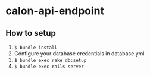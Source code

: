 # calon-api-endpoint

## How to setup

1. `$ bundle install`
2. Configure your database credentials in database.yml
2. `$ bundle exec rake db:setup`
3. `$ bundle exec rails server`
